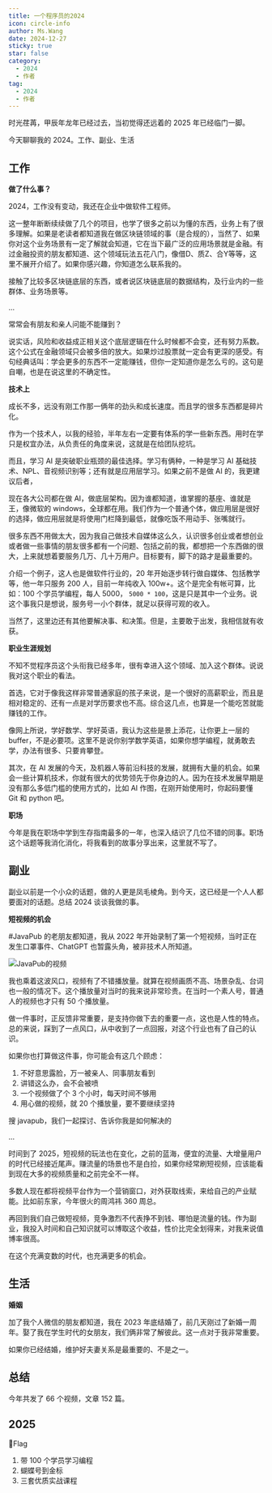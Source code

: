 ```yaml
---
title: 一个程序员的2024
icon: circle-info
author: Ms.Wang
date: 2024-12-27
sticky: true
star: false
category:
  - 2024
  - 作者
tag:
  - 2024
  - 作者
---
```





时光荏苒，甲辰年龙年已经过去，当初觉得还远着的 2025 年已经临门一脚。

今天聊聊我的 2024。工作、副业、生活


## 工作

**做了什么事？**

2024，工作没有变动，我还在企业中做软件工程师。

这一整年断断续续做了几个的项目，也学了很多之前以为懂的东西，业务上有了很多理解。如果是老读者都知道我在做区块链领域的事（是合规的），当然了、如果你对这个业务场景有一定了解就会知道，它在当下最广泛的应用场景就是金融。有过金融投资的朋友都知道、这个领域玩法五花八门，像借D、质Z、合Y等等，这里不展开介绍了。如果你感兴趣，你知道怎么联系我的。

接触了比较多区块链底层的东西，或者说区块链底层的数据结构，及行业内的一些群体、业务场景等。

...

常常会有朋友和亲人问能不能赚到？

说实话，风险和收益成正相关这个底层逻辑在什么时候都不会变，还有努力系数。这个公式在金融领域只会被多倍的放大。如果炒过股票就一定会有更深的感受。有句经典话叫：学会更多的东西不一定能赚钱，但你一定知道你是怎么亏的。这句是自嘲，也是在说这里的不确定性。


**技术上**

成长不多，远没有刚工作那一俩年的劲头和成长速度。而且学的很多东西都是碎片化。

作为一个技术人，以我的经验，半年左右一定要有体系的学一些新东西。用时在学只是权宜办法，从负责任的角度来说，这就是在给团队挖坑。

而且，学习 AI 是突破职业瓶颈的最佳选择。学习有俩种，一种是学习 AI 基础技术、NPL、音视频识别等；还有就是应用层学习。如果之前不是做 AI 的，我更建议后者，

现在各大公司都在做 AI，做底层架构。因为谁都知道，谁掌握的基座、谁就是王，像微软的 windows，全球都在用。我们作为一个普通个体，做应用层是很好的选择，做应用层就是将使用门栏降到最低，就像吃饭不用动手、张嘴就行。

很多东西不用做太大，因为我自己做技术自媒体这么久，认识很多创业或者想创业或者做一些事情的朋友很多都有一个问题、包括之前的我，都想把一个东西做的很大，上来就想着要服务几万、几十万用户。目标要有，脚下的路才是最重要的。

介绍一个例子，这人也是做软件行业的，20 年开始逐步转行做自媒体、包括教学等，他一年只服务 200 人，目前一年纯收入 100w+。这个是完全有帐可算，比如：100 个学员学编程，每人 5000， `5000 * 100`，这是只是其中一个业务。说这个事我只是想说，服务号一小个群体，就足以获得可观的收入。

当然了，这里边还有其他要解决事、和决策。但是，主要敢于出发，我相信就有收获。



**职业生涯规划**

不知不觉程序员这个头衔我已经多年，很有幸进入这个领域、加入这个群体。说说我对这个职业的看法。

首选，它对于像我这样非常普通家庭的孩子来说，是一个很好的高薪职业，而且是相对稳定的、还有一点是对学历要求也不高。综合这几点，也算是一个能吃苦就能赚钱的工作。

像网上所说，学好数学、学好英语，我认为这些是景上添花，让你更上一层的 buffer，不是必要项。这里不是说你别学数学英语，如果你想学编程，就勇敢去学，办法有很多、只要肯攀登。

其次，在 AI 发展的今天，及机器人等前沿科技的发展，就拥有大量的机会。如果会一些计算机技术，你就有很大的优势领先于你身边的人。因为在技术发展早期是没有那么多低门槛的使用方式的，比如 AI 作图，在刚开始使用时，你起码要懂 Git 和 python 吧。 



**职场**

今年是我在职场中学到生存指南最多的一年，也深入结识了几位不错的同事。职场这个话题等我消化消化，将我看到的故事分享出来，这里就不写了。



## 副业

副业以前是一个小众的话题，做的人更是凤毛棱角。到今天，这已经是一个人人都要面对的话题。总结 2024 谈谈我做的事。


**短视频的机会**

#JavaPub 的老朋友都知道，我从 2022 年开始录制了第一个短视频，当时正在发生口罩事件、ChatGPT 也暂露头角，被非技术人所知道。

![JavaPub的视频](https://javapub-common-oss.oss-cn-beijing.aliyuncs.com/javapub/202501021425312.png)

我也乘着这波风口，视频有了不错播放量。就算在视频画质不高、场景杂乱、台词也一般的情况下。这个播放量对当时的我来说非常珍贵。在当时一个素人号，普通人的视频也才只有 50 个播放量。

做一件事时，正反馈非常重要，是支持你做下去的重要一点，这也是人性的特点。总的来说，踩到了一点风口，从中收到了一点回报，对这个行业也有了自己的认识。

如果你也打算做这件事，你可能会有这几个顾虑：

1. 不好意思露脸，万一被亲人、同事朋友看到
2. 讲错这么办，会不会被喷
3. 一个视频做了个 3 个小时，每天时间不够用
4. 用心做的视频，就 20 个播放量，要不要继续坚持

搜 javapub，我们一起探讨、告诉你我是如何解决的

...

时间到了 2025，短视频的玩法也在变化，之前的蓝海，便宜的流量、大增量用户的时代已经接近尾声。赚流量的场景也不是白捡，如果你经常刷短视频，应该能看到现在大多的视频质量和之前完全不一样。

多数人现在都将视频平台作为一个营销窗口，对外获取线索，来给自己的产业赋能。比如前东家，今年很火的周鸿祎 360 周总。

再回到我们自己做短视频，竞争激烈不代表挣不到钱、哪怕是流量的钱。作为副业，我投入时间和自己知识就可以博取这个收益，性价比完全划得来，对我来说值博率很高。

在这个充满变数的时代，也充满更多的机会。


## 生活

**婚姻**

加了我个人微信的朋友都知道，我在 2023 年底结婚了，前几天刚过了新婚一周年。娶了我在学生时代的女朋友，我们俩非常了解彼此。这一点对于我非常重要。

如果你已经结婚，维护好夫妻关系是最重要的、不是之一。


## 总结

今年共发了 66 个视频，文章 152 篇。


## 2025

🚩Flag

1. 带 100 个学员学习编程
2. 蝴蝶号到金标
3. 三套优质实战课程




